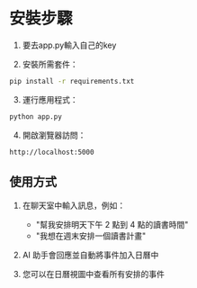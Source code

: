 # 安裝步驟
1. 要去app.py輸入自己的key

2. 安裝所需套件：
```bash
pip install -r requirements.txt
```

3. 運行應用程式：
```bash
python app.py
```

4. 開啟瀏覽器訪問：
```
http://localhost:5000
```

## 使用方式

1. 在聊天室中輸入訊息，例如：
   - "幫我安排明天下午 2 點到 4 點的讀書時間"
   - "我想在週末安排一個讀書計畫"

2. AI 助手會回應並自動將事件加入日曆中

3. 您可以在日曆視圖中查看所有安排的事件